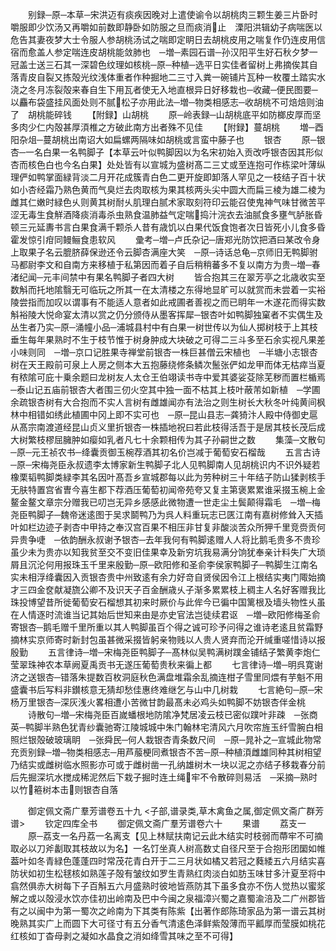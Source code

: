 <!-- { "loadSidebar": true } -->
　　别録─原─本草─宋洪迈有痰疾因晚对上遣使谕令以胡桃肉三颗生姜三片卧时嚼服即少饮汤又再嚼如前数即静卧如防服之旦而痰消止　溧阳洪辑幼子病喘医以危告其妻夜梦大士令服人参胡桃汤试之喘即定眀日去胡桃皮用之喘复作仍连皮用信宿而愈盖人参定喘连皮胡桃能敛肺也　─増─素园石谱─孙汉阳平生好石秋夕梦一冠盖士送三石其一深碧色纹理如核桃─原─种植─选平日实佳者留树上弗摘俟其自落青皮自裂又拣殻光纹浅体重者作种掘地二三寸入粪一碗铺片瓦种一枚覆土踏实水浇之冬月冻裂殻来春自生下用瓦者使无入地直根异日好移栽也─收藏─便民图要─以麤布袋盛挂风面处则不腻松子亦用此法─増─物类相感志─收胡桃不可焙焙则油了　胡桃能碎钱
　　【附録】山胡桃
　　原─岭表録─山胡桃底平如防榔皮厚而坚多肉少仁内殻甚厚湏椎之方破此南方出者殊不见佳
　　【附録】蔓胡桃
　　増─酉阳杂俎─蔓胡桃出南诏大如扁螺两隔味如胡桃或言蛮中藤子也
　　银杏
　　原─银杏─一名白果一名鸭脚子【本草云叶似鸭脚因以为名宋初始入贡改呼银杏因其形似杏而核色白也今名白果】处处皆有以宣城为盛树髙二三丈或至连抱可作栋梁叶薄纵理俨如鸭掌面緑背淡二月开花成簇青白色二更开旋即卸落人罕见之一枝结子百十状如小杏经霜乃熟色黄而气臭烂去肉取核为果其核两头尖中圆大而扁三棱为雄二棱为雌其仁嫩时緑色乆则黄其树耐乆肌理白腻术家取刻符印云能召使鬼神气味甘微苦平涩无毒生食觧酒降痰消毒杀虫熟食温肺益气定喘捣汁浣衣去油腻食多壅气胪胀昏顿三元延夀书言白果食满千颗杀人昔有歳饥以白果代饭食饱者次日皆死小儿食多昏霍发惊引疳同鳗鲡食患软风
　　彚考─増─卢氏杂记─唐郑光防饮把酒曰某改令身上取果子名云膍脐薛保逊还令云脚杏满座大笑　─原─诗话总龟─京师旧无鸭脚驸马都尉李文和自南方来移植于私第因而着子自后稍稍蕃多不复以南方为贵─増─春渚纪闻─元丰间禁中有果名鸭脚子者四大树
　　皆合抱其三在翠芳亭之北歳收实至数斛而托地隂翳无可临玩之所其一在太清楼之东得地显旷可以就赏而未尝着一实裕陵尝指而加叹以谓事有不能适人意者如此戒圃者善视之而已眀年一木遂花而得实数斛裕陵大悦命宴太清以赏之仍分颁侍从墨客挥犀─银杏叶如鸭脚独窠者不实偶生及丛生者乃实─原─涌幢小品─浦城县村中有白果一树世传以为仙人掷树枝于上其枝垂生每年果熟时不生于枝节惟于树身肿成大块破之可得二三斗多至石余实视凡果差小味则同　─増─京口记胜果寺禅堂前银杏一株巨甚僧云宋植也　─半塘小志银杏树在天王殿前可泉上人房之侧本大五抱藤绕修条鳞次鬛张俨如龙甲而体无枯瘁当夏有秾隂可庇十乗余题曰龙树友人太仓王伯翊读书寺中爱其婆娑芟除芜秽而置栏楯焉　─泰山记五庙前银杏大者围三仞火空其中独一面不枯其上枝叶蔽芾如新植　─学圃余疏银杏树有大合抱而不实人言树有雌雄闻亦有法治之则生树长大秋冬叶纯黄间枫林中相错如绣此植圃中冈上即不实可也　─原─昆山县志─龚猗汴人殿中侍御史扈从髙宗南渡道经昆山贞义里折银杏一株插地祝曰若此枝得活吾于是居其枝长茂后成大树繁枝樛屈臃肿如瘿如乳者凡七十余颗相传为其子孙嗣世之数
　　集藻─文散句─原─元王祯农书─绛囊贡御玉椀荐酒其初名价岂减于葡萄安石榴哉
　　五言古诗─原─宋梅尧臣永叔遗李太博家新生鸭脚子北人见鸭脚南人见胡桃识内不识外疑若橡栗韬鸭脚类緑李其名因叶髙吾乡宣城郡每以此为劳种树三十年结子防山猱剥核手无肤特置宫省曺今喜生都下荐酒压葡萄初闻帝苑夸又复主第褒累累谁采掇玉椀上金鳌金鳌文章宗分赠我已叨岂无异乡感感此微物遭一世走尘土鬓颠得霜毛　─増─梅尧臣鸭脚子─魏帝迷逺图于吴求鬬鸭乃为呉人料重玩志已匧江南有嘉树修耸入天插叶如栏边迹子剥杏中甲持之奉汉宫百果不相压非甘复非酸淡苦众所狎千里竞赍贡何异贵争啑　─依韵酬永叔谢予银杏─去年我何有鸭脚逺赠人人将比鹅毛贵多不贵珍虽少未为贵亦以知我贫至交不变旧佳果幸及新穷坑我易满分饷犹奉亲计料失广大琐屑且沉沦何用报珠玉千里来殷勤─原─欧阳修和圣俞李侯家鸭脚子─鸭脚生江南名实未相浮绛囊因入贡银杏贵中州致逺有余力好竒自贤侯因令江上根结实夷门陬始摘才三四金奁献凝旒公卿不及识天子百金酬歳乆子渐多累累枝上稠主人名好客赠我比珠投博望昔所徙葡萄安石榴想其初来时厥价与此侔今已徧中国篱根及墙头物性乆虽在人情逐时流谁当记其始后世知来由是亦史官法岂徒续君讴　─増─欧阳修梅圣俞寄银杏─鹅毛赠千里所重以其人鸭脚虽百个得之诚可珍予问得之谁诗老逺且贫霜野摘林实京师寄时新封包虽甚微采掇皆躬亲物贱以人贵人贤弃而沦开缄重嗟惜诗以报殷勤
　　五言律诗─増─宋梅尧臣鸭脚子─髙林似吴鸭满树蹼金铺结子繁黄李炮仁莹翠珠神农本草阙夏禹贡书无遂压葡萄贵秋来徧上都
　　七言律诗─増─明呉寛谢济之送银杏─错落朱提数百枚洞庭秋色满盘堆霜余乱摘连柑子雪里同煨有芋魁不用盛囊书后写料非鑚核意无猜却愁佳惠终难继乞与山中几树栽
　　七言絶句─原─宋杨万里银杏─深灰浅火畧相遭小苦微甘韵最髙未必鸡头如鸭脚不妨银杏伴金桃
　　诗散句─増─宋梅尧臣百嵗蟠根地防隂净梵居凌云枝已密似蹼叶非疎　─张商英─鸭脚半熟色犹青纱囊驰寄江陵城城中朱门翰林宅清风六月吹帘旌玉纤雪腕白相照烂银殻破玻璃眀　─张舜民─何人栽银杏青条数尺间　─原─晁补之─宣城此物常充贡别録─増─物类相感志─用芦菔梗同煮银杏不苦─原─种植湏雌雄同种其树相望乃结实或雌树临水照影亦可或于雌树凿一孔纳雄树木一块以泥之亦结子移栽春分前后先掘深坑水搅成稀泥然后下栽子掘时连土绳牢不令散碎则易活　─采摘─熟时以竹篐树本击则银杏自落

　　御定佩文斋广羣芳谱卷五十九
<子部,谱录类,草木禽鱼之属,御定佩文斋广群芳谱>
　　钦定四库全书
　　御定佩文斋广羣芳谱卷六十
　　果谱
　　荔支一
　　原─荔支一名丹荔一名离支【见上林赋扶南记云此木结实时枝弱而蔕牢不可摘取必以刀斧劙取其枝故以为名】一名饤坐真人树高数丈自径尺至于合抱形团圞如帷葢叶如冬青緑色蓬蓬四时常茂花青白开于二三月状如橘又若冠之蕤緌五六月结实喜防状如初生松毬核如熟莲子殻有皱纹如罗生青熟红肉淡白如肪玉味甘多汁夏至将中翕然俱赤大树每下子百斛五六月盛熟时彼地皆燕防其下虽多食亦不伤人觉热以蜜浆解之或以殻浸水饮亦佳初出岭南及巴中今闽之泉福漳兴蜀之嘉蜀渝涪及二广州郡皆有之以闽中为第一蜀次之岭南为下其类有陈紫【出著作郎陈琦家品为第一谱云其树晚熟其实广上而圆下大可径寸有五分香气清逺色泽鲜紫殻薄而平瓤厚而莹膜如桃花红核如丁杳母剥之凝如水晶食之消如绛雪其味之至不可得】
